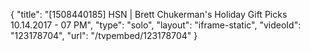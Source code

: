 {
    "title": "[1508440185] HSN | Brett Chukerman's Holiday Gift Picks 10.14.2017 - 07 PM",
    "type": "solo",
    "layout": "iframe-static",
    "videoId": "123178704",
    "url": "\/tvpembed\/123178704"
}